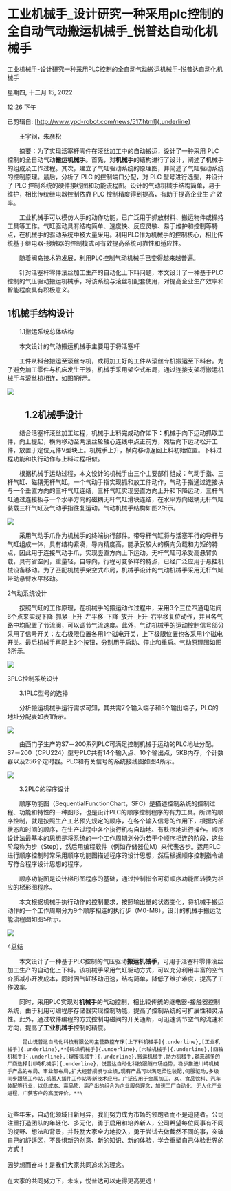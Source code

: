 # 工业机械手_设计研究一种采用plc控制的全自动气动搬运机械手_悦普达自动化机械手

工业机械手-设计研究一种采用PLC控制的全自动气动搬运机械手-悦普达自动化机械手

星期四, 十二月 15, 2022

12:26 下午

已剪辑自: [http://www.ypd-robot.com/news/517.html]{.underline}

　　王宇钢，朱彦松

　　摘要：为了实现活塞杆零件在滚丝加工中的自动搬运，设计了一种采用 PLC 控制的全自动气动**搬运机械手**。首先，对**机械手**的结构进行了设计，阐述了机械手的组成及工作过程。其次，建立了气缸驱动系统的原理图，并简述了气缸驱动系统的控制原理。最后，分析了 PLC 的控制端口分配，对 PLC 型号进行选型，并设计了 PLC 控制系统的硬件接线图和功能流程图。设计的气动机械手结构简单，易于维护，相比传统继电器控制依靠 PLC 控制精度得到提高，有助于提高企业生 产效率。

 

　　工业机械手可以模仿人手的动作功能，已广泛用于抓放材料、搬运物件或操持工具等工作。气缸驱动具有结构简单、速度快、反应灵敏、易于维护和控制等特点，在机械手的驱动系统中被大量采用。利用PLC作为机械手的控制核心，相比传统基于继电器-接触器的控制模式可有效提高系统可靠性和适应性。

　　随着阀岛技术的发展，利用PLC控制气动机械手已变得越来越普遍。

　　针对活塞杆零件滚丝加工生产的自动化上下料问题，本文设计了一种基于PLC控制的气压驱动搬运机械手，将该系统与滚丝机配套使用，对提高企业生产效率和智能程度具有积极意义。

 

1机械手结构设计
---------------

　　1.1搬运系统总体结构

　　本文设计的气动搬运机械手主要用于将活塞杆

　　工件从料台搬运至滚丝专机，或将加工好的工件从滚丝专机搬运至下料台。为了避免加工零件与机床发生干涉，机械手采用架空式布局，通过连接支架将搬运机械手与滚丝机相连，如图1所示。

![](../../../assets/001_工业机械手-设计研究一种采用PLC控制的全自动气动搬运机械手-悦普达自动化机械手_000.png) 

 

　　1.2机械手设计
-----------------

　　结合活塞杆滚丝加工过程，机械手上料完成动作如下：机械手向下运动抓取工件，向上提起，横向移动至两滚丝轮轴心连线中点正前方，然后向下运动松开工件，放置于定位元件V型块上。机械手上升，横向移动返回上料初始位置。下料过程功能和执行动作与上料过程相似。

　　根据机械手运动过程，本文设计的机械手由三个主要部件组成：气动手指、三杆气缸、磁耦无杆气缸。一个气动手指实现抓和放工件动作，气动手指通过连接块与一个垂直方向的三杆气缸连结，三杆气缸实现竖直方向上升和下降运动，三杆气缸通过连接板与一个水平方向的磁耦无杆气缸滑块连结，在水平方向磁耦无杆气缸装载三杆气缸及气动手指往复运动。气动机械手结构如图2所示。

![](../../../assets/001_工业机械手-设计研究一种采用PLC控制的全自动气动搬运机械手-悦普达自动化机械手_001.png) 

 

　　采用气动手爪作为机械手的终端执行部件。带导杆气缸将与活塞平行的导杆与气缸组成一体，具有结构紧凑，导向精度高，能承受较大的横向负载和力矩的特点，因此用于连接气动手爪，实现竖直方向上下运动。无杆气缸可承受高悬臂负载，具有省空间，重量轻，自导向，行程可变多样的特点，已经广泛应用于悬挂机械设备移动。为了匹配机械手架空式布局，机械手设计的气动机械手采用无杆气缸带动悬臂水平移动。

 

2气动系统设计

　　按照气缸的工作原理，在机械手的搬运动作过程中，采用3个三位四通电磁阀6个点来实现下降-抓紧-上升-左平移-下降-放开-上升-右平移复位动作，并且各气路中均配置了节流阀，可以调节气流速度。此外，气动机械手的运动控制信号部分采用了信号开关：左右极限位置各用1个磁电开关，上下极限位置也各采用1个磁电开关。最后机械手再配上3个按钮，分别用于启动、停止和重启。气动原理图如图3所示。

![](../../../assets/001_工业机械手-设计研究一种采用PLC控制的全自动气动搬运机械手-悦普达自动化机械手_002.png) 

 

3PLC控制系统设计

　　3.1PLC型号的选择

　　分析搬运机械手运行需求可知，其共需7个输入端子和6个输出端子，PLC的地址分配表如表1所示。

![](../../../assets/001_工业机械手-设计研究一种采用PLC控制的全自动气动搬运机械手-悦普达自动化机械手_003.png) 

　　由西门子生产的S7－200系列PLC可满足控制机械手运动的PLC地址分配。S7－200（CPU224）型号PLC共有14个输入点、10个输出点，5KB内存，个计数器以及256个定时器。PLC和有关信号的系统接线图如图4所示。

![](../../../assets/001_工业机械手-设计研究一种采用PLC控制的全自动气动搬运机械手-悦普达自动化机械手_004.png) 

　　3.2PLC的程序设计

　　顺序功能图（SequentialFunctionChart，SFC）是描述控制系统的控制过程、功能和特性的一种图形，也是设计PLC的顺序控制程序的有力工具。所谓的顺序控制，就是按照生产工艺预先规定的顺序，在各个输入信号的作用下，根据内部状态和时间的顺序，在生产过程中各个执行机构自动地、有秩序地进行操作。顺序设计法最基本的思想是将系统的一个工作周期划分为若干个顺序相连的阶段，这些阶段称为步（Step），然后用编程软件（例如存储器位M）来代表各步。运用PLC进行顺序控制时常采用顺序功能图描述程序的设计思想，然后根据顺序控制指令编写符合程序设计思想的程序。

　　顺序功能图是设计梯形图程序的基础，通过控制指令可将顺序功能图转换为相应的梯形图程序。

　　本文根据机械手执行动作的控制要求，按照输出量的状态变化，将机械手搬运动作的一个工作周期分为9个顺序相连的执行步（M0-M8），设计的机械手搬运功能流程图如图5所示。

![](../../../assets/001_工业机械手-设计研究一种采用PLC控制的全自动气动搬运机械手-悦普达自动化机械手_005.png) 

 

4总结

　　本文设计了一种基于PLC控制的气压驱动**搬运机械手**，可用于活塞杆零件滚丝加工生产的自动化上下料。该机械手采用气缸驱动方式，可以充分利用丰富的空气介质减小开发成本，同时因气缸移动迅速，结构简单，降低了维护难度，提高了工作效率。

　　同时，采用PLC实现对**机械手**的气动控制，相比较传统的继电器-接触器控制系统，由于利用可编程序存储器实现控制功能，提高了控制系统的可扩展性和灵活性。此外，通过软件编程的方式控制电磁阀的开关通断，可迅速调节空气的流速和方向，提高了**工业机械手**控制的精度。

 

         昆山悦普达自动化科技有限公司主营数控车床[上下料机械手]{.underline},[工业机械手]{.underline},**[码垛机械手]{.underline},[六轴机械手]{.underline},[四轴机械手]{.underline},[焊接机械手]{.underline},搬运机械手,助力机械手,越来越多的厂商选择[川崎机械手]{.underline}，悦普达自动化科技跟随市场趋势，稳步推进川崎机械手产品的布局、事业部布局,扩大经营规模与业绩,现有产品可以满足柔性装配,伺服驱动,多级同步跟随工作站,机器人插件工作站等新技术应用。广泛应用于金属加工、3C、食品饮料、汽车装配等行业，以低成本、高品质、高产出的组合为企业服务理念，加速工厂自动化、无人化产业进程，广获客户的高度评价。**\
\
近些年来，自动化领域日新月异，我们努力成为市场的领跑者而不是追随者。公司注重打造团队的年轻化、多元化，勇于启用和培养新人，公司希望每位同事有不同的视野、想法和背景，并鼓励大家全力地投入，勇于尝试去做截然不同的事，突破自己的舒适区，不畏惧新的创意、新的知识、新的体验，学会重塑自己体验世界的方式！\
\
因梦想而奋斗！是我们大家共同追求的理念。\
\
在大家的共同努力下，未来，悦普达可以走得更高更远！
